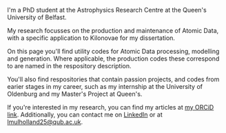 I'm a PhD student at the Astrophysics Research Centre at the Queen's University of Belfast.

My research focusses on the production and maintenance of Atomic Data, with a specific application to Kilonovae for my dissertation.

On this page you'll find utility codes for Atomic Data processing, modelling and generation. Where applicable, the production codes these correspond to are named in the respository description.

You'll also find respositories that contain passion projects, and codes from earier stages in my career, such as my internship at the University of Oldenburg and my Master's Project at Queen's.

If you're interested in my research, you can find my articles at [my ORCiD link](https://orcid.org/0009-0003-2668-5589). Additionally, you can contact me on [LinkedIn](https://www.linkedin.com/in/leo-patrick-mulholland-00aa52239/) or at <lmulholland25@qub.ac.uk>.
